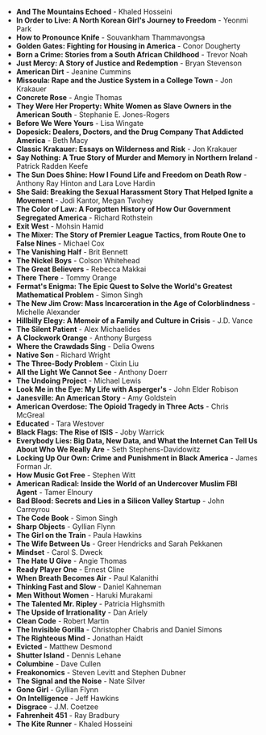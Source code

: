 - **And The Mountains Echoed** - Khaled Hosseini
- **In Order to Live: A North Korean Girl's Journey to Freedom** - Yeonmi Park
- **How to Pronounce Knife** - Souvankham Thammavongsa
- **Golden Gates: Fighting for Housing in America** - Conor Dougherty
- **Born a Crime: Stories from a South African Childhood** - Trevor Noah
- **Just Mercy: A Story of Justice and Redemption** - Bryan Stevenson
- **American Dirt** - Jeanine Cummins
- **Missoula: Rape and the Justice System in a College Town** - Jon Krakauer
- **Concrete Rose** - Angie Thomas
- **They Were Her Property: White Women as Slave Owners in the American South** - Stephanie E. Jones-Rogers
- **Before We Were Yours** - Lisa Wingate
- **Dopesick: Dealers, Doctors, and the Drug Company That Addicted America** - Beth Macy
- **Classic Krakauer: Essays on Wilderness and Risk** - Jon Krakauer
- **Say Nothing: A True Story of Murder and Memory in Northern Ireland** - Patrick Radden Keefe
- **The Sun Does Shine: How I Found Life and Freedom on Death Row** - Anthony Ray Hinton and Lara Love Hardin
- **She Said: Breaking the Sexual Harassment Story That Helped Ignite a Movement** - Jodi Kantor, Megan Twohey
- **The Color of Law: A Forgotten History of How Our Government Segregated America** - Richard Rothstein
- **Exit West** - Mohsin Hamid
- **The Mixer: The Story of Premier League Tactics, from Route One to False Nines** - Michael Cox
- **The Vanishing Half** - Brit Bennett
- **The Nickel Boys** - Colson Whitehead
- **The Great Believers** - Rebecca Makkai
- **There There** - Tommy Orange
- **Fermat's Enigma: The Epic Quest to Solve the World's Greatest Mathematical Problem** - Simon Singh
- **The New Jim Crow: Mass Incarceration in the Age of Colorblindness** - Michelle Alexander
- **Hillbilly Elegy: A Memoir of a Family and Culture in Crisis** - J.D. Vance
- **The Silent Patient** - Alex Michaelides
- **A Clockwork Orange** - Anthony Burgess
- **Where the Crawdads Sing** - Delia Owens
- **Native Son** - Richard Wright
- **The Three-Body Problem** - Cixin Liu
- **All the Light We Cannot See** - Anthony Doerr
- **The Undoing Project** - Michael Lewis
- **Look Me in the Eye: My Life with Asperger's** - John Elder Robison
- **Janesville: An American Story** - Amy Goldstein
- **American Overdose: The Opioid Tragedy in Three Acts** - Chris McGreal
- **Educated** - Tara Westover
- **Black Flags: The Rise of ISIS** - Joby Warrick
- **Everybody Lies: Big Data, New Data, and What the Internet Can Tell Us About Who We Really Are** - Seth Stephens-Davidowitz
- **Locking Up Our Own: Crime and Punishment in Black America** - James Forman Jr.
- **How Music Got Free** - Stephen Witt
- **American Radical: Inside the World of an Undercover Muslim FBI Agent** - Tamer Elnoury
- **Bad Blood: Secrets and Lies in a Silicon Valley Startup** - John Carreyrou
- **The Code Book** - Simon Singh
- **Sharp Objects** - Gyllian Flynn
- **The Girl on the Train** - Paula Hawkins
- **The Wife Between Us** - Greer Hendricks and Sarah Pekkanen
- **Mindset** - Carol S. Dweck
- **The Hate U Give** - Angie Thomas
- **Ready Player One** - Ernest Cline
- **When Breath Becomes Air** - Paul Kalanithi
- **Thinking Fast and Slow** - Daniel Kahneman
- **Men Without Women** - Haruki Murakami
- **The Talented Mr. Ripley** - Patricia Highsmith
- **The Upside of Irrationality** - Dan Ariely
- **Clean Code** - Robert Martin
- **The Invisible Gorilla** - Christopher Chabris and Daniel Simons
- **The Righteous Mind** - Jonathan Haidt
- **Evicted** - Matthew Desmond
- **Shutter Island** - Dennis Lehane
- **Columbine** - Dave Cullen
- **Freakonomics** - Steven Levitt and Stephen Dubner
- **The Signal and the Noise** - Nate Silver
- **Gone Girl** - Gyllian Flynn
- **On Intelligence** - Jeff Hawkins
- **Disgrace** - J.M. Coetzee
- **Fahrenheit 451** - Ray Bradbury
- **The Kite Runner** - Khaled Hosseini
